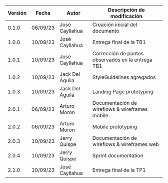 | **Versión** | **Fecha** | **Autor**       | **Descripción de modificación**                   |
| ----------- | --------- | --------------- | ------------------------------------------------- |
| 0.1.0       | 06/09/23  | José Cayllahua  | Creación inicial del documento                    |
| 1.0.0       | 10/09/23  | José Cayllahua  | Entrega final de la TB1                           |
| 1.0.1       | 10/09/23  | José Cayllahua  | Corrección de puntos observados en la entrega TB1 |
| 1.0.2       | 10/09/23  | Jack Del Águila | StyleGuidelines agregados                         |
| 1.0.3       | 10/09/23  | Jack Del Águila | Landing Page prototyping                          |
| 2.0.1       | 06/09/23  | Arturo Moron    | Documentación de wireflows & wireframes mobile    |
| 2.0.2       | 06/09/23  | Arturo Moron    | Mobile prototyping                                |
| 2.0.3       | 10/09/23  | Jerry Quispe    | Documentación de wireflows & wireframes web       |
| 2.0.4       | 10/09/23  | Jerry Quispe    | Sprint documentation                              |
| 2.1.0       | 10/09/23  | José Cayllahua  | Entrega final de la TP1                           |
